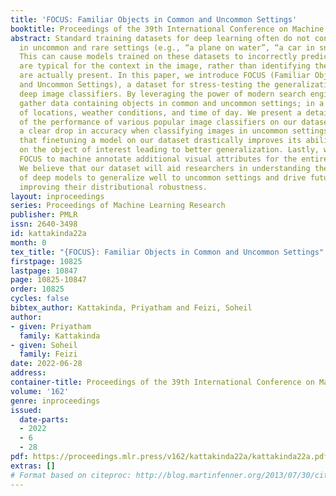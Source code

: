 ```yaml
---
title: 'FOCUS: Familiar Objects in Common and Uncommon Settings'
booktitle: Proceedings of the 39th International Conference on Machine Learning
abstract: Standard training datasets for deep learning often do not contain objects
  in uncommon and rare settings (e.g., “a plane on water”, “a car in snowy weather”).
  This can cause models trained on these datasets to incorrectly predict objects that
  are typical for the context in the image, rather than identifying the objects that
  are actually present. In this paper, we introduce FOCUS (Familiar Objects in Common
  and Uncommon Settings), a dataset for stress-testing the generalization power of
  deep image classifiers. By leveraging the power of modern search engines, we deliberately
  gather data containing objects in common and uncommon settings; in a wide range
  of locations, weather conditions, and time of day. We present a detailed analysis
  of the performance of various popular image classifiers on our dataset and demonstrate
  a clear drop in accuracy when classifying images in uncommon settings. We also show
  that finetuning a model on our dataset drastically improves its ability to focus
  on the object of interest leading to better generalization. Lastly, we leverage
  FOCUS to machine annotate additional visual attributes for the entirety of ImageNet.
  We believe that our dataset will aid researchers in understanding the inability
  of deep models to generalize well to uncommon settings and drive future work on
  improving their distributional robustness.
layout: inproceedings
series: Proceedings of Machine Learning Research
publisher: PMLR
issn: 2640-3498
id: kattakinda22a
month: 0
tex_title: "{FOCUS}: Familiar Objects in Common and Uncommon Settings"
firstpage: 10825
lastpage: 10847
page: 10825-10847
order: 10825
cycles: false
bibtex_author: Kattakinda, Priyatham and Feizi, Soheil
author:
- given: Priyatham
  family: Kattakinda
- given: Soheil
  family: Feizi
date: 2022-06-28
address:
container-title: Proceedings of the 39th International Conference on Machine Learning
volume: '162'
genre: inproceedings
issued:
  date-parts:
  - 2022
  - 6
  - 28
pdf: https://proceedings.mlr.press/v162/kattakinda22a/kattakinda22a.pdf
extras: []
# Format based on citeproc: http://blog.martinfenner.org/2013/07/30/citeproc-yaml-for-bibliographies/
---
```

